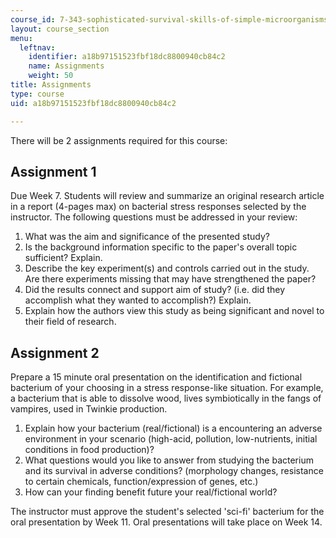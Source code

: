 ```yaml
---
course_id: 7-343-sophisticated-survival-skills-of-simple-microorganisms-spring-2008
layout: course_section
menu:
  leftnav:
    identifier: a18b97151523fbf18dc8800940cb84c2
    name: Assignments
    weight: 50
title: Assignments
type: course
uid: a18b97151523fbf18dc8800940cb84c2

---
```


There will be 2 assignments required for this course:

Assignment 1
------------

Due Week 7. Students will review and summarize an original research article in a report (4-pages max) on bacterial stress responses selected by the instructor. The following questions must be addressed in your review:

1.  What was the aim and significance of the presented study?
2.  Is the background information specific to the paper's overall topic sufficient? Explain.
3.  Describe the key experiment(s) and controls carried out in the study. Are there experiments missing that may have strengthened the paper?
4.  Did the results connect and support aim of study? (i.e. did they accomplish what they wanted to accomplish?) Explain.
5.  Explain how the authors view this study as being significant and novel to their field of research.

Assignment 2
------------

Prepare a 15 minute oral presentation on the identification and fictional bacterium of your choosing in a stress response-like situation. For example, a bacterium that is able to dissolve wood, lives symbiotically in the fangs of vampires, used in Twinkie production.

1.  Explain how your bacterium (real/fictional) is a encountering an adverse environment in your scenario (high-acid, pollution, low-nutrients, initial conditions in food production)?
2.  What questions would you like to answer from studying the bacterium and its survival in adverse conditions? (morphology changes, resistance to certain chemicals, function/expression of genes, etc.)
3.  How can your finding benefit future your real/fictional world?

The instructor must approve the student's selected 'sci-fi' bacterium for the oral presentation by Week 11. Oral presentations will take place on Week 14.
